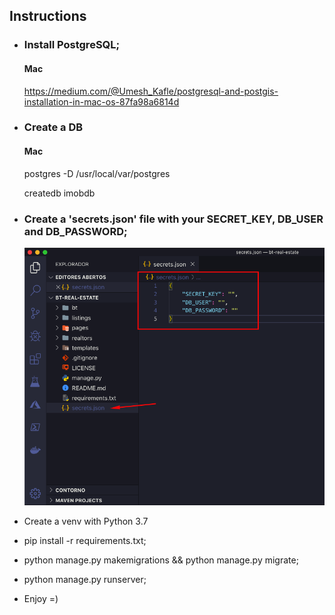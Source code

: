 ## Instructions

- ### Install PostgreSQL;
    #### Mac
    https://medium.com/@Umesh_Kafle/postgresql-and-postgis-installation-in-mac-os-87fa98a6814d
    
- ### Create a DB
    #### Mac
    <p>postgres -D /usr/local/var/postgres</p>
    <p>createdb imobdb</p>
    
- ### Create a 'secrets.json' file with your SECRET_KEY, DB_USER and DB_PASSWORD;
    ![Screenshot](/screenshots/secrets_json.png)

- Create a venv with Python 3.7
- pip install -r requirements.txt;
- python manage.py makemigrations && python manage.py migrate;
- python manage.py runserver;
- Enjoy =)
